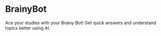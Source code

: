 # BrainyBot
Ace your studies with your Brainy Bot! Get quick answers and understand topics better using AI.
